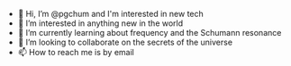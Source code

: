 - 👋 Hi, I’m @pgchum and I'm interested in new tech
- 👀 I’m interested in anything new in the world
- 🌱 I’m currently learning about frequency and the Schumann resonance 
- 💞️ I’m looking to collaborate on the secrets of the universe 
- 📫 How to reach me is by email

<!---
pgchum/pgchum is a ✨ special ✨ repository because its `README.md` (this file) appears on your GitHub profile.
You can click the Preview link to take a look at your changes.
--->

